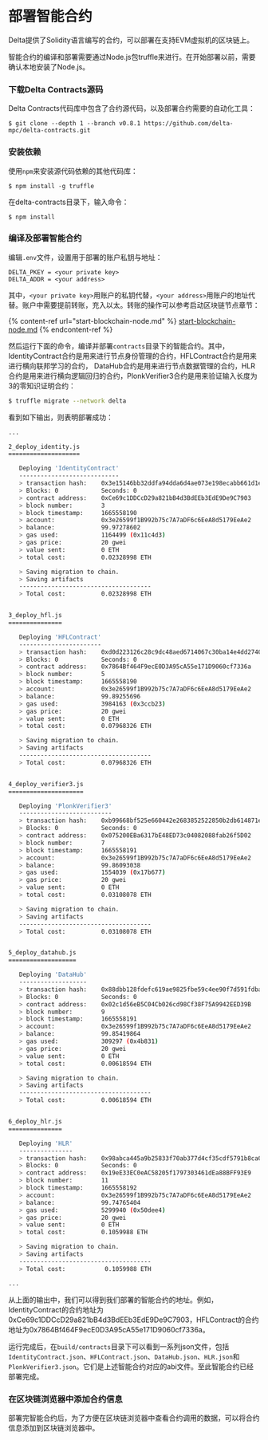 # 部署智能合约

Delta提供了Solidity语言编写的合约，可以部署在支持EVM虚拟机的区块链上。

智能合约的编译和部署需要通过Node.js包truffle来进行。在开始部署以前，需要确认本地安装了Node.js。

### 下载Delta Contracts源码

Delta Contracts代码库中包含了合约源代码，以及部署合约需要的自动化工具：

```text
$ git clone --depth 1 --branch v0.8.1 https://github.com/delta-mpc/delta-contracts.git
```

### 安装依赖

使用`npm`来安装源代码依赖的其他代码库：

```
$ npm install -g truffle
```

在delta-contracts目录下，输入命令：

```
$ npm install
```


### 编译及部署智能合约

编辑`.env`文件，设置用于部署的账户私钥与地址：

```
DELTA_PKEY = <your private key>
DELTA_ADDR = <your address>
```

其中，`<your private key>`用账户的私钥代替，`<your address>`用账户的地址代替。账户中需要提前转账，充入以太。转账的操作可以参考启动区块链节点章节：

{% content-ref url="start-blockchain-node.md" %}
[start-blockchain-node.md](start-blockchain-node.md)
{% endcontent-ref %}


然后运行下面的命令，编译并部署`contracts`目录下的智能合约。其中，IdentityContract合约是用来进行节点身份管理的合约，HFLContract合约是用来进行横向联邦学习的合约，
DataHub合约是用来进行节点数据管理的合约，HLR合约是用来进行横向逻辑回归的合约，PlonkVerifier3合约是用来验证输入长度为3的零知识证明合约：

```bash
$ truffle migrate --network delta
```

看到如下输出，则表明部署成功：

```bash
...

2_deploy_identity.js
====================

   Deploying 'IdentityContract'
   ----------------------------
   > transaction hash:    0x3e15146bb32ddfa94dda6d4ae073e198ecabb661d1e41dc34c6429787cda11b0
   > Blocks: 0            Seconds: 0
   > contract address:    0xCe69c1DDCcD29a821bB4d3BdEEb3EdE9De9C7903
   > block number:        3
   > block timestamp:     1665558190
   > account:             0x3e26599f1B992b75c7A7aDF6c6EeA8d5179EeAe2
   > balance:             99.97278602
   > gas used:            1164499 (0x11c4d3)
   > gas price:           20 gwei
   > value sent:          0 ETH
   > total cost:          0.02328998 ETH

   > Saving migration to chain.
   > Saving artifacts
   -------------------------------------
   > Total cost:          0.02328998 ETH


3_deploy_hfl.js
===============

   Deploying 'HFLContract'
   -----------------------
   > transaction hash:    0xd0d223126c28c9dc48aed6714067c30ba14e4dd2740ab3c99fd7af78aadc826a
   > Blocks: 0            Seconds: 0
   > contract address:    0x7864Bf464F9ecE0D3A95cA55e171D9060cf7336a
   > block number:        5
   > block timestamp:     1665558190
   > account:             0x3e26599f1B992b75c7A7aDF6c6EeA8d5179EeAe2
   > balance:             99.89255696
   > gas used:            3984163 (0x3ccb23)
   > gas price:           20 gwei
   > value sent:          0 ETH
   > total cost:          0.07968326 ETH

   > Saving migration to chain.
   > Saving artifacts
   -------------------------------------
   > Total cost:          0.07968326 ETH


4_deploy_verifier3.js
=====================

   Deploying 'PlonkVerifier3'
   --------------------------
   > transaction hash:    0xb99668bf525e660442e2683852522850b2db614871e8a62e4281a241327cd309
   > Blocks: 0            Seconds: 0
   > contract address:    0x075200EBa6317bE48ED73c04082088fab26f5D02
   > block number:        7
   > block timestamp:     1665558191
   > account:             0x3e26599f1B992b75c7A7aDF6c6EeA8d5179EeAe2
   > balance:             99.86093038
   > gas used:            1554039 (0x17b677)
   > gas price:           20 gwei
   > value sent:          0 ETH
   > total cost:          0.03108078 ETH

   > Saving migration to chain.
   > Saving artifacts
   -------------------------------------
   > Total cost:          0.03108078 ETH


5_deploy_datahub.js
===================

   Deploying 'DataHub'
   -------------------
   > transaction hash:    0x88dbb128fdefc619ae9825fbe59c4ee90f7d591fdbacadb5e5cfa10975c58d2a
   > Blocks: 0            Seconds: 0
   > contract address:    0x02c1d56eB5C04Cb026cd98Cf38F75A9942EED39B
   > block number:        9
   > block timestamp:     1665558191
   > account:             0x3e26599f1B992b75c7A7aDF6c6EeA8d5179EeAe2
   > balance:             99.85419864
   > gas used:            309297 (0x4b831)
   > gas price:           20 gwei
   > value sent:          0 ETH
   > total cost:          0.00618594 ETH

   > Saving migration to chain.
   > Saving artifacts
   -------------------------------------
   > Total cost:          0.00618594 ETH


6_deploy_hlr.js
===============

   Deploying 'HLR'
   ---------------
   > transaction hash:    0x98abca445a9b25833f70ab377d4cf35cdf5791b8ca02f59735503d895dfb03fb
   > Blocks: 0            Seconds: 0
   > contract address:    0x19eE33EC0eAC58205f1797303461dEa88BFF93E9
   > block number:        11
   > block timestamp:     1665558192
   > account:             0x3e26599f1B992b75c7A7aDF6c6EeA8d5179EeAe2
   > balance:             99.74765404
   > gas used:            5299940 (0x50dee4)
   > gas price:           20 gwei
   > value sent:          0 ETH
   > total cost:          0.1059988 ETH

   > Saving migration to chain.
   > Saving artifacts
   -------------------------------------
   > Total cost:           0.1059988 ETH

...
```

从上面的输出中，我们可以得到我们部署的智能合约的地址。例如，IdentityContract的合约地址为0xCe69c1DDCcD29a821bB4d3BdEEb3EdE9De9C7903，HFLContract的合约地址为0x7864Bf464F9ecE0D3A95cA55e171D9060cf7336a。

运行完成后，在`build/contracts`目录下可以看到一系列json文件，包括`IdentityContract.json`、`HFLContract.json`、`DataHub.json`、`HLR.json`和`PlonkVerifier3.json`。它们是上述智能合约对应的abi文件。至此智能合约已经部署完成。

### 在区块链浏览器中添加合约信息

部署完智能合约后，为了方便在区块链浏览器中查看合约调用的数据，可以将合约信息添加到区块链浏览器中。
